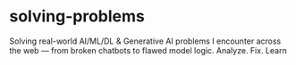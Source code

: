 # solving-problems
Solving real-world AI/ML/DL &amp; Generative AI problems I encounter across the web — from broken chatbots to flawed model logic. Analyze. Fix. Learn
